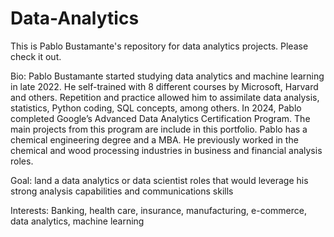 # Data-Analytics

This is Pablo Bustamante's repository for data analytics projects.  Please check it out.

Bio:  Pablo Bustamante started studying data analytics and machine learning in late 2022.  He self-trained with 8 different courses by Microsoft, Harvard and others.  Repetition and practice allowed him to assimilate data analysis, statistics, Python coding, SQL concepts, among others.  In 2024, Pablo completed Google’s Advanced Data Analytics Certification Program.  The main projects from this program are include in this portfolio.   Pablo has a chemical engineering degree and a MBA.  He previously worked in the chemical and wood processing industries in business and financial analysis roles.

Goal:  land a data analytics or data scientist roles that would leverage his strong analysis capabilities and communications skills

Interests:  Banking, health care, insurance, manufacturing, e-commerce, data analytics, machine learning

